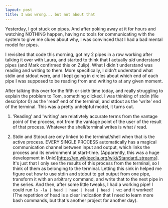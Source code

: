 ```yaml
---
layout: post
title: I was wrong... but not about that
---
```


Yesterday, I got stuck on pipes. And after poking away at it for hours and watching NOTHING happen, having no tools for communicating with the system to give me clues about why, I was convinced that I had a bad mental model for pipes.

I revisited that code this morning, got my 2 pipes in a row working after talking it over with Laura, and started to think that I actually *did* understand pipes (and Mark confirmed this on Zulip). What I didn't understand was reading and writing to them. More specifically, I didn't understand what stdin and stdout were, and I kept going in circles about which end of each pipe I was supposed to be reading from and writing to at any given moment. 

After talking this over for the fifth or sixth time today, and really struggling to explain the problem to Tom, something clicked. I was thinking of stdin (file descriptor 0) as the 'read' end of the terminal, and stdout as the 'write' end of the terminal. This was a pretty unhelpful model, it turns out.

1) 'Reading' and 'writing' are relativtely accurate terms from the vantage point of the process, not from the vantage point of the user of the result of that process. Whatever the shell/terminal writes is what *I* read. 

2) Stdin and Stdout are only linked to the terminal/shell when that is the active process. EVERY SINGLE PROCESS automatically has a magical communication channel between input and output, which links the process and its environment at start-time. (Apparently, this was a huge development in Unix)[https://en.wikipedia.org/wiki/Standard_streams]. It's just that I only see the results of this process from the terminal, so I think of them as belonging to the terminal. Letting this sink in helped me figure out how to use stdin and stdout to get output from one pipe, transform it with an arbitrary command, and write that to the next pipe in the series. And then, after some little tweaks, I had a working pipe! I could run ```ls -la | head | head | head | head | wc```: and it worked! (The repetition of head is a clear indication that I need to learn more bash commands, but that's another project for another day).





